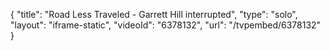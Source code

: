 {
    "title": "Road Less Traveled - Garrett Hill interrupted",
    "type": "solo",
    "layout": "iframe-static",
    "videoId": "6378132",
    "url": "\/tvpembed\/6378132"
}